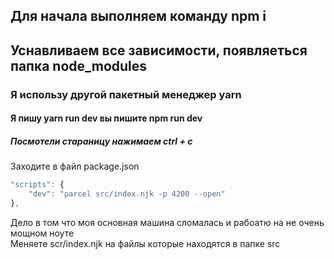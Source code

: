 ## Для начала выполняем команду npm i
## Уснавливаем все зависимости, появляеться папка node_modules

### Я использу другой пакетный менеджер yarn
#### Я пишу yarn run dev вы пишите npm run dev
##### Посмотели стараницу нажимаем ctrl + c

Заходите в файл package.json

```javascript
"scripts": {
    "dev": "parcel src/index.njk -p 4200 --open"
},
```
Дело в том что моя основная машина сломалась и рабоатю на не очень мощном ноуте  
Меняете scr/index.njk на файлы которые находятся в папке src